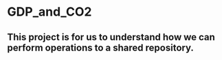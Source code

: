 
# GDP_and_CO2
## This project is for us to understand how we can perform operations to a shared repository.
